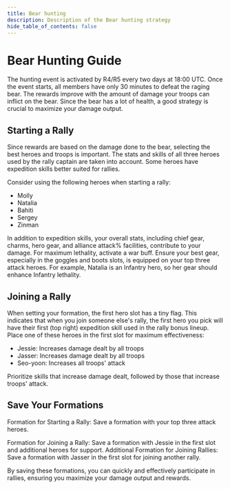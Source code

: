 ```yaml
---
title: Bear hunting
description: Description of the Bear hunting strategy 
hide_table_of_contents: false
---
```


# Bear Hunting Guide

The hunting event is activated by R4/R5 every two days at 18:00 UTC. Once the event starts, all members have only 30 minutes to defeat the raging bear. The rewards improve with the amount of damage your troops can inflict on the bear. Since the bear has a lot of health, a good strategy is crucial to maximize your damage output.

## Starting a Rally

Since rewards are based on the damage done to the bear, selecting the best heroes and troops is important. The stats and skills of all three heroes used by the rally captain are taken into account. 
Some heroes have expedition skills better suited for rallies. 

Consider using the following heroes when starting a rally:

* Molly
* Natalia
* Bahiti
* Sergey
* Zinman

In addition to expedition skills, your overall stats, including chief gear, charms, hero gear, and alliance attack% facilities, contribute to your damage. For maximum lethality, activate a war buff. 
Ensure your best gear, especially in the goggles and boots slots, is equipped on your top three attack heroes. 
For example, Natalia is an Infantry hero, so her gear should enhance Infantry lethality.

## Joining a Rally

When setting your formation, the first hero slot has a tiny flag. 
This indicates that when you join someone else's rally, the first hero you pick will have their first (top right) expedition skill used in the rally bonus lineup. 
Place one of these heroes in the first slot for maximum effectiveness:

* Jessie: Increases damage dealt by all troops
* Jasser: Increases damage dealt by all troops
* Seo-yoon: Increases all troops' attack

Prioritize skills that increase damage dealt, followed by those that increase troops' attack.

## Save Your Formations

Formation for Starting a Rally: 
Save a formation with your top three attack heroes.

Formation for Joining a Rally: 
Save a formation with Jessie in the first slot and additional heroes for support.
Additional Formation for Joining Rallies: Save a formation with Jasser in the first slot for joining another rally.

By saving these formations, you can quickly and effectively participate in rallies, ensuring you maximize your damage output and rewards. 